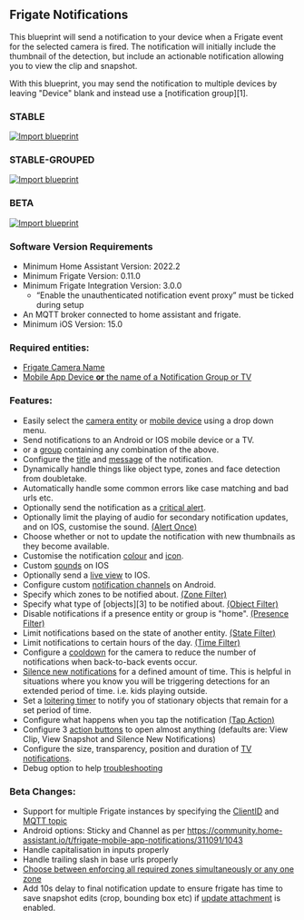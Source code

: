 ## Frigate Notifications

This blueprint will send a notification to your device when a Frigate event for the selected camera is fired. The notification will initially include the thumbnail of the detection, but include an actionable notification allowing you to view the clip and snapshot.

With this blueprint, you may send the notification to multiple devices by leaving "Device" blank and instead use a [notification group][1].

### STABLE 
[![Import blueprint](https://my.home-assistant.io/badges/blueprint_import.svg)](https://my.home-assistant.io/redirect/blueprint_import/?blueprint_url=https://github.com/SgtBatten/HA_blueprints/blob/main/Frigate_Camera_Notifications/Stable.yaml)


### STABLE-GROUPED 
[![Import blueprint](https://my.home-assistant.io/badges/blueprint_import.svg)](https://my.home-assistant.io/redirect/blueprint_import/?blueprint_url=https://github.com/SgtBatten/HA_blueprints/blob/main/Frigate_Camera_Notifications/frig_cam_grouped.yaml)


### BETA
[![Import blueprint](https://my.home-assistant.io/badges/blueprint_import.svg)](https://my.home-assistant.io/redirect/blueprint_import/?blueprint_url=https://github.com/SgtBatten/HA_blueprints/blob/main/Frigate_Camera_Notifications/Beta.yaml)

### Software Version Requirements

- Minimum Home Assistant Version: 2022.2
- Minimum Frigate Version: 0.11.0
- Minimum Frigate Integration Version: 3.0.0
  - “Enable the unauthenticated notification event proxy” must be ticked during setup
- An MQTT broker connected to home assistant and frigate.
- Minimum iOS Version: 15.0

### Required entities:

- [Frigate Camera Name](https://github.com/SgtBatten/HA_blueprints/blob/doc_updates/Frigate_Camera_Notifications/Guide:%20Configuration%20Options.md#frigate-camera)
- [Mobile App Device **or** the name of a Notification Group or TV](https://github.com/SgtBatten/HA_blueprints/blob/doc_updates/Frigate_Camera_Notifications/Guide:%20Configuration%20Options.md#notify-device-and-notify-grouptv)

### Features:
    
- Easily select the [camera entity](https://github.com/SgtBatten/HA_blueprints/blob/doc_updates/Frigate_Camera_Notifications/Guide:%20Configuration%20Options.md#frigate-camera) or [mobile device](https://github.com/SgtBatten/HA_blueprints/blob/doc_updates/Frigate_Camera_Notifications/Guide:%20Configuration%20Options.md#mobile-device) using a drop down menu.
- Send notifications to an Android or IOS mobile device or a TV.
 - or a [group](https://github.com/SgtBatten/HA_blueprints/blob/doc_updates/Frigate_Camera_Notifications/Guide:%20Configuration%20Options.md#notification-group-or-androidfire-tv) containing any combination of the above.
- Configure the [title](https://github.com/SgtBatten/HA_blueprints/blob/doc_updates/Frigate_Camera_Notifications/Guide:%20Configuration%20Options.md#title) and [message](https://github.com/SgtBatten/HA_blueprints/blob/doc_updates/Frigate_Camera_Notifications/Guide:%20Configuration%20Options.md#message) of the notification. 
- Dynamically handle things like object type, zones and face detection from doubletake.
- Automatically handle some common errors like case matching and bad urls etc.
- Optionally send the notification as a [critical alert](https://github.com/SgtBatten/HA_blueprints/blob/doc_updates/Frigate_Camera_Notifications/Guide:%20Configuration%20Options.md#critical).
- Optionally limit the playing of audio for secondary notification updates, and on IOS, customise the sound. [(Alert Once)](https://github.com/SgtBatten/HA_blueprints/blob/doc_updates/Frigate_Camera_Notifications/Guide:%20Configuration%20Options.md#alert-once)
- Choose whether or not to update the notification with new thumbnails as they become available.
- Customise the notification [colour](https://github.com/SgtBatten/HA_blueprints/blob/doc_updates/Frigate_Camera_Notifications/Guide:%20Configuration%20Options.md#colour) and [icon](https://github.com/SgtBatten/HA_blueprints/blob/doc_updates/Frigate_Camera_Notifications/Guide:%20Configuration%20Options.md#icon).
- Custom [sounds](https://github.com/SgtBatten/HA_blueprints/blob/doc_updates/Frigate_Camera_Notifications/Guide:%20Configuration%20Options.md#sound-ios) on IOS
- Optionally send a [live view](https://github.com/SgtBatten/HA_blueprints/blob/doc_updates/Frigate_Camera_Notifications/Guide:%20Configuration%20Options.md#live-view-ios) to IOS.
- Configure custom [notification channels](https://github.com/SgtBatten/HA_blueprints/blob/doc_updates/Frigate_Camera_Notifications/Guide:%20Configuration%20Options.md#channel-android) on Android.
- Specify which zones to be notified about. [(Zone Filter)](https://github.com/SgtBatten/HA_blueprints/blob/doc_updates/Frigate_Camera_Notifications/Guide:%20Configuration%20Options.md#zone-filter)
- Specify what type of [objects][3] to be notified about. [(Object Filter)](https://github.com/SgtBatten/HA_blueprints/blob/doc_updates/Frigate_Camera_Notifications/Guide:%20Configuration%20Options.md#object-filter)
- Disable notifications if a presence entity or group is "home". [(Presence Filter)](https://github.com/SgtBatten/HA_blueprints/blob/doc_updates/Frigate_Camera_Notifications/Guide:%20Configuration%20Options.md#presence-filter)
- Limit notifications based on the state of another entity. [(State Filter)](https://github.com/SgtBatten/HA_blueprints/blob/doc_updates/Frigate_Camera_Notifications/Guide:%20Configuration%20Options.md#state-filter)
- Limit notifications to certain hours of the day. [(Time Filter)](https://github.com/SgtBatten/HA_blueprints/blob/doc_updates/Frigate_Camera_Notifications/Guide:%20Configuration%20Options.md#zone-filter)
- Configure a [cooldown](https://github.com/SgtBatten/HA_blueprints/blob/doc_updates/Frigate_Camera_Notifications/Guide:%20Configuration%20Options.md#cooldown) for the camera to reduce the number of notifications when back-to-back events occur.
- [Silence new notifications](https://github.com/SgtBatten/HA_blueprints/blob/doc_updates/Frigate_Camera_Notifications/Guide:%20Configuration%20Options.md#silence-timer) for a defined amount of time. This is helpful in situations where you know you will be triggering detections for an extended period of time. i.e. kids playing outside.
- Set a [loitering timer](https://github.com/SgtBatten/HA_blueprints/blob/doc_updates/Frigate_Camera_Notifications/Guide:%20Configuration%20Options.md#loitering) to notify you of stationary objects that remain for a set period of time.
- Configure what happens when you tap the notification [(Tap Action)](https://github.com/SgtBatten/HA_blueprints/blob/doc_updates/Frigate_Camera_Notifications/Guide:%20Configuration%20Options.md#tap-action)
- Configure 3 [action buttons](https://github.com/SgtBatten/HA_blueprints/blob/doc_updates/Frigate_Camera_Notifications/Guide:%20Configuration%20Options.md#action-buttons) to open almost anything (defaults are: View Clip, View Snapshot and Silence New Notifications)
- Configure the size, transparency, position and duration of [TV notifications](https://github.com/SgtBatten/HA_blueprints/blob/doc_updates/Frigate_Camera_Notifications/Guide:%20Configuration%20Options.md#tv-options).
- Debug option to help [troubleshooting](https://github.com/SgtBatten/HA_blueprints/blob/doc_updates/Frigate_Camera_Notifications/Guide:%20Configuration%20Options.md#troubleshooting)

### Beta Changes:
- Support for multiple Frigate instances by specifying the [ClientID](https://github.com/SgtBatten/HA_blueprints/blob/doc_updates/Frigate_Camera_Notifications/Guide:%20Configuration%20Options.md#client-id) and [MQTT topic](https://github.com/SgtBatten/HA_blueprints/blob/doc_updates/Frigate_Camera_Notifications/Guide:%20Configuration%20Options.md#mqtt-topic)
- Android options: Sticky and Channel as per https://community.home-assistant.io/t/frigate-mobile-app-notifications/311091/1043
- Handle capitalisation in inputs properly
- Handle trailing slash in base urls properly
- [Choose between enforcing all required zones simultaneously or any one zone](https://github.com/SgtBatten/HA_blueprints/blob/doc_updates/Frigate_Camera_Notifications/Guide:%20Configuration%20Options.md#multi-zone)
- Add 10s delay to final notification update to ensure frigate has time to save snapshot edits (crop, bounding box etc) if [update attachment](https://github.com/SgtBatten/HA_blueprints/blob/doc_updates/Frigate_Camera_Notifications/Guide:%20Configuration%20Options.md#update-attachment) is enabled. 
